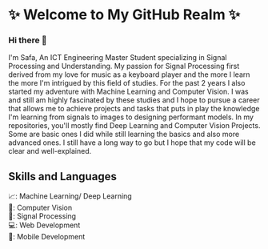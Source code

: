 # ✨ Welcome to My GitHub Realm ✨

### Hi there 👋
I'm Safa, An ICT Engineering Master Student specializing in Signal Processing and Understanding. 
My passion for Signal Processing first derived from my love for music as a keyboard player and the more I learn the more I'm intrigued by this field of studies. For the past 2 years I also started my adventure with Machine Learning and Computer Vision. I was and still am highly fascinated by these studies and I hope to pursue a career that allows me to achieve projects and tasks that puts in play the knowledge I'm learning from signals to images to designing performant models.
In my repositories, you'll mostly find Deep Learning and Computer Vision Projects. Some are basic ones I did while still learning the basics and also more advanced ones. I still have a long way to go but I hope that my code will be clear and well-explained.

## Skills and Languages
📈: Machine Learning/ Deep Learning  
📸: Computer Vision  
🎹: Signal Processing  
💻: Web Development  
📱:  Mobile Development  











<!--
**safaabbes/safaabbes** is a ✨ _special_ ✨ repository because its `README.md` (this file) appears on your GitHub profile.

Here are some ideas to get you started:

- 🔭 I’m currently working on ...
- 🌱 I’m currently learning ...
- 👯 I’m looking to collaborate on ...
- 🤔 I’m looking for help with ...
- 💬 Ask me about ...
- 📫 How to reach me: ...
- 😄 Pronouns: ...
- ⚡ Fun fact: ...
-->
